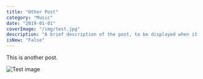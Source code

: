 ```yaml
---
title: "Other Post"
category: "Music"
date: "2019-01-01"
coverImage: "/img/test.jpg"
description: "A brief description of the post, to be displayed when it is previewed. Shouldn't be more than a couple of sentences."
isNew: "False"
---
```


This is another post.

![Test image](/img/test_img.png)
